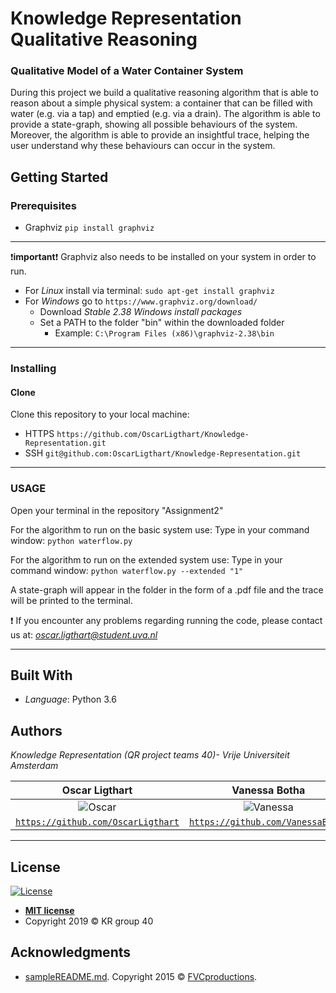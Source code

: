 #  Knowledge Representation Qualitative Reasoning 
### Qualitative Model of a Water Container System 
During this project we build a qualitative reasoning algorithm that is able to reason about a simple physical system: a container that can be filled with water (e.g. via a tap) and emptied (e.g. via a drain). The algorithm is able to provide a state-graph, showing all possible behaviours of the system. Moreover, the algorithm is able to provide an insightful trace, helping the user understand why these behaviours can occur in the system. 

## Getting Started
### Prerequisites

- Graphviz `pip install graphviz`
---
 :exclamation:**important**:exclamation: Graphviz also needs to be installed on your system in order to run. 
 * For *Linux* install via terminal: `sudo apt-get install graphviz`
 * For *Windows* go to  `https://www.graphviz.org/download/` 
	 * Download  *Stable 2.38 Windows install packages*
	 * Set a PATH to the folder "bin" within the downloaded folder
		 * Example: `C:\Program Files (x86)\graphviz-2.38\bin`
---
### Installing

#### Clone

Clone this repository to your local machine:
- HTTPS `https://github.com/OscarLigthart/Knowledge-Representation.git`
-  SSH `git@github.com:OscarLigthart/Knowledge-Representation.git`

---
### USAGE

Open your terminal in the repository "Assignment2"

For the algorithm to run on the basic system use:
Type in your command window: `python waterflow.py`

For the algorithm to run on the extended system use:
Type in your command window: `python waterflow.py --extended "1"`

A state-graph will appear in the folder in the form of a .pdf file and the trace will be printed to the terminal. 


:exclamation: If you encounter any problems regarding running the code, please contact us at: *oscar.ligthart@student.uva.nl*

---

## Built With

* <i> Language</i>: Python 3.6

## Authors
*Knowledge Representation (QR project teams 40)-  Vrije Universiteit Amsterdam*

| **Oscar Ligthart** | **Vanessa Botha** | 
| :---: |:---:| 
| ![Oscar](https://avatars1.githubusercontent.com/u/23171320?s=400&v=4) | ![Vanessa](https://avatars0.githubusercontent.com/u/31652336?s=200&v=4)|
| <a href="https://github.com/OscarLigthart" target="_blank">`https://github.com/OscarLigthart`</a> | <a href="https://github.com/VanessaBotha" target="_blank">`https://github.com/VanessaBotha`</a> | 
---

## License

[![License](http://img.shields.io/:license-mit-blue.svg?style=flat-square)](http://badges.mit-license.org)
- **[MIT license](http://opensource.org/licenses/mit-license.php)**
- Copyright 2019 © KR group 40

## Acknowledgments
- <a href="https://gist.github.com/fvcproductions/1bfc2d4aecb01a834b46" target="_blank">sampleREADME.md</a>. Copyright 2015 © <a href="http://fvcproductions.com" target="_blank">FVCproductions</a>.

